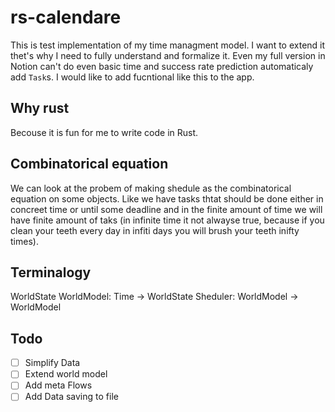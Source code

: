 # rs-calendare
This is test implementation of my time managment model. I want to extend it thet's why I need to fully understand and formalize it. Even my full version in Notion can't do even basic time and success rate prediction automaticaly add `Task`s. I would like to add fucntional like this to the app.

## Why rust
Becouse it is fun for me to write code in Rust.

## Combinatorical equation

We can look at the probem of making shedule as the combinatorical equation on some objects. Like we 
have tasks thtat should be done either in concreet time or until some deadline and in the finite amount of time we will have finite amount of taks (in infinite time it not alwayse true, because if you clean your teeth every day in infiti days you will brush your teeth inifty times). 

## Terminalogy
WorldState
WorldModel: Time -> WorldState
Sheduler: WorldModel -> WorldModel

## Todo
- [ ] Simplify Data
- [ ] Extend world model
- [ ] Add meta Flows
- [ ] Add Data saving to file
